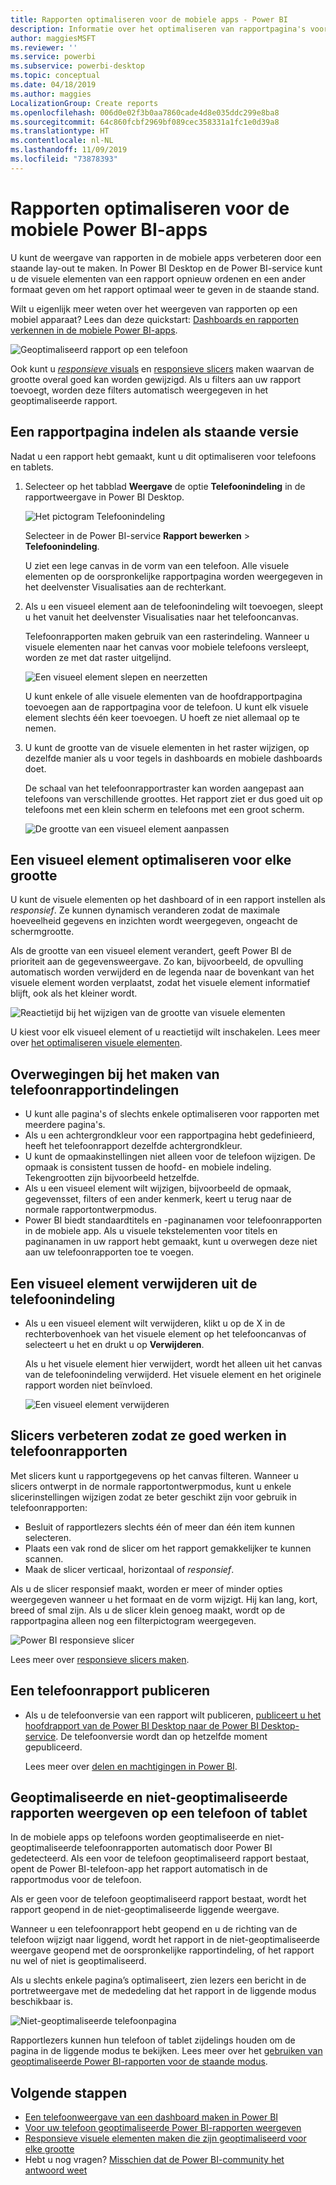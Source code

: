 ```yaml
---
title: Rapporten optimaliseren voor de mobiele apps - Power BI
description: Informatie over het optimaliseren van rapportpagina's voor de mobiele Power BI-apps door een specifiek voor telefoons en tablets bedoelde staande versie van het rapport te maken.
author: maggiesMSFT
ms.reviewer: ''
ms.service: powerbi
ms.subservice: powerbi-desktop
ms.topic: conceptual
ms.date: 04/18/2019
ms.author: maggies
LocalizationGroup: Create reports
ms.openlocfilehash: 006d0e02f3b0aa7860cade4d8e035ddc299e8ba8
ms.sourcegitcommit: 64c860fcbf2969bf089cec358331a1fc1e0d39a8
ms.translationtype: HT
ms.contentlocale: nl-NL
ms.lasthandoff: 11/09/2019
ms.locfileid: "73878393"
---
```

# <a name="optimize-reports-for-the-power-bi-mobile-apps"></a>Rapporten optimaliseren voor de mobiele Power BI-apps
U kunt de weergave van rapporten in de mobiele apps verbeteren door een staande lay-out te maken. In Power BI Desktop en de Power BI-service kunt u de visuele elementen van een rapport opnieuw ordenen en een ander formaat geven om het rapport optimaal weer te geven in de staande stand.  

Wilt u eigenlijk meer weten over het weergeven van rapporten op een mobiel apparaat? Lees dan deze quickstart: [Dashboards en rapporten verkennen in de mobiele Power BI-apps](consumer/mobile/mobile-apps-quickstart-view-dashboard-report.md).

![Geoptimaliseerd rapport op een telefoon](media/desktop-create-phone-report/desktop-create-phone-report-1.png)

Ook kunt u [*responsieve* visuals](#optimize-a-visual-for-any-size) en [responsieve slicers](#enhance-slicers-to-work-well-in-phone-reports) maken waarvan de grootte overal goed kan worden gewijzigd. Als u filters aan uw rapport toevoegt, worden deze filters automatisch weergegeven in het geoptimaliseerde rapport.

## <a name="lay-out-a-portrait-version-of-a-report-page"></a>Een rapportpagina indelen als staande versie

Nadat u een rapport hebt gemaakt, kunt u dit optimaliseren voor telefoons en tablets.

1. Selecteer op het tabblad **Weergave** de optie **Telefoonindeling** in de rapportweergave in Power BI Desktop.  
   
    ![Het pictogram Telefoonindeling](media/desktop-create-phone-report/desktop-create-phone-report-3.png)
   
    Selecteer in de Power BI-service **Rapport bewerken** > **Telefoonindeling**.

    U ziet een lege canvas in de vorm van een telefoon. Alle visuele elementen op de oorspronkelijke rapportpagina worden weergegeven in het deelvenster Visualisaties aan de rechterkant.

3. Als u een visueel element aan de telefoonindeling wilt toevoegen, sleept u het vanuit het deelvenster Visualisaties naar het telefooncanvas.
   
    Telefoonrapporten maken gebruik van een rasterindeling. Wanneer u visuele elementen naar het canvas voor mobiele telefoons versleept, worden ze met dat raster uitgelijnd.
   
    ![Een visueel element slepen en neerzetten](media/desktop-create-phone-report/desktop-create-phone-report-4.gif)
   
    U kunt enkele of alle visuele elementen van de hoofdrapportpagina toevoegen aan de rapportpagina voor de telefoon. U kunt elk visuele element slechts één keer toevoegen. U hoeft ze niet allemaal op te nemen.

4. U kunt de grootte van de visuele elementen in het raster wijzigen, op dezelfde manier als u voor tegels in dashboards en mobiele dashboards doet.
   
   De schaal van het telefoonrapportraster kan worden aangepast aan telefoons van verschillende groottes. Het rapport ziet er dus goed uit op telefoons met een klein scherm en telefoons met een groot scherm.
   
   ![De grootte van een visueel element aanpassen](media/desktop-create-phone-report/desktop-create-phone-report-5.gif)

## <a name="optimize-a-visual-for-any-size"></a>Een visueel element optimaliseren voor elke grootte
U kunt de visuele elementen op het dashboard of in een rapport instellen als *responsief*. Ze kunnen dynamisch veranderen zodat de maximale hoeveelheid gegevens en inzichten wordt weergegeven, ongeacht de schermgrootte. 

Als de grootte van een visueel element verandert, geeft Power BI de prioriteit aan de gegevensweergave. Zo kan, bijvoorbeeld, de opvulling automatisch worden verwijderd en de legenda naar de bovenkant van het visuele element worden verplaatst, zodat het visuele element informatief blijft, ook als het kleiner wordt.

![Reactietijd bij het wijzigen van de grootte van visuele elementen](media/desktop-create-phone-report/desktop-create-phone-report-6.gif)

U kiest voor elk visueel element of u reactietijd wilt inschakelen. Lees meer over [het optimaliseren visuele elementen](visuals/desktop-create-responsive-visuals.md).

## <a name="considerations-when-creating-phone-report-layouts"></a>Overwegingen bij het maken van telefoonrapportindelingen
* U kunt alle pagina's of slechts enkele optimaliseren voor rapporten met meerdere pagina's. 
* Als u een achtergrondkleur voor een rapportpagina hebt gedefinieerd, heeft het telefoonrapport dezelfde achtergrondkleur.
* U kunt de opmaakinstellingen niet alleen voor de telefoon wijzigen. De opmaak is consistent tussen de hoofd- en mobiele indeling. Tekengrootten zijn bijvoorbeeld hetzelfde.
* Als u een visueel element wilt wijzigen, bijvoorbeeld de opmaak, gegevensset, filters of een ander kenmerk, keert u terug naar de normale rapportontwerpmodus.
* Power BI biedt standaardtitels en -paginanamen voor telefoonrapporten in de mobiele app. Als u visuele tekstelementen voor titels en paginanamen in uw rapport hebt gemaakt, kunt u overwegen deze niet aan uw telefoonrapporten toe te voegen.     

## <a name="remove-a-visual-from-the-phone-layout"></a>Een visueel element verwijderen uit de telefoonindeling
* Als u een visueel element wilt verwijderen, klikt u op de X in de rechterbovenhoek van het visuele element op het telefooncanvas of selecteert u het en drukt u op **Verwijderen**.
  
   Als u het visuele element hier verwijdert, wordt het alleen uit het canvas van de telefoonindeling verwijderd. Het visuele element en het originele rapport worden niet beïnvloed.
  
   ![Een visueel element verwijderen](media/desktop-create-phone-report/desktop-create-phone-report-7.gif)

## <a name="enhance-slicers-to-work-well-in-phone-reports"></a>Slicers verbeteren zodat ze goed werken in telefoonrapporten
Met slicers kunt u rapportgegevens op het canvas filteren. Wanneer u slicers ontwerpt in de normale rapportontwerpmodus, kunt u enkele slicerinstellingen wijzigen zodat ze beter geschikt zijn voor gebruik in telefoonrapporten:

* Besluit of rapportlezers slechts één of meer dan één item kunnen selecteren.
* Plaats een vak rond de slicer om het rapport gemakkelijker te kunnen scannen.
* Maak de slicer verticaal, horizontaal of *responsief*. 

Als u de slicer responsief maakt, worden er meer of minder opties weergegeven wanneer u het formaat en de vorm wijzigt. Hij kan lang, kort, breed of smal zijn. Als u de slicer klein genoeg maakt, wordt op de rapportpagina alleen nog een filterpictogram weergegeven. 

![Power BI responsieve slicer](media/desktop-create-phone-report/desktop-create-phone-report-8.png)

Lees meer over [responsieve slicers maken](power-bi-slicer-filter-responsive.md).

## <a name="publish-a-phone-report"></a>Een telefoonrapport publiceren
* Als u de telefoonversie van een rapport wilt publiceren, [publiceert u het hoofdrapport van de Power BI Desktop naar de Power BI Desktop-service](desktop-upload-desktop-files.md). De telefoonversie wordt dan op hetzelfde moment gepubliceerd.
  
    Lees meer over [delen en machtigingen in Power BI](service-how-to-collaborate-distribute-dashboards-reports.md).

## <a name="view-optimized-and-unoptimized-reports-on-a-phone-or-tablet"></a>Geoptimaliseerde en niet-geoptimaliseerde rapporten weergeven op een telefoon of tablet
In de mobiele apps op telefoons worden geoptimaliseerde en niet-geoptimaliseerde telefoonrapporten automatisch door Power BI gedetecteerd. Als een voor de telefoon geoptimaliseerd rapport bestaat, opent de Power BI-telefoon-app het rapport automatisch in de rapportmodus voor de telefoon.

Als er geen voor de telefoon geoptimaliseerd rapport bestaat, wordt het rapport geopend in de niet-geoptimaliseerde liggende weergave.  

Wanneer u een telefoonrapport hebt geopend en u de richting van de telefoon wijzigt naar liggend, wordt het rapport in de niet-geoptimaliseerde weergave geopend met de oorspronkelijke rapportindeling, of het rapport nu wel of niet is geoptimaliseerd.

Als u slechts enkele pagina’s optimaliseert, zien lezers een bericht in de portretweergave met de mededeling dat het rapport in de liggende modus beschikbaar is.

![Niet-geoptimaliseerde telefoonpagina](media/desktop-create-phone-report/desktop-create-phone-report-9.png)

Rapportlezers kunnen hun telefoon of tablet zijdelings houden om de pagina in de liggende modus te bekijken. Lees meer over het [gebruiken van geoptimaliseerde Power BI-rapporten voor de staande modus](consumer/mobile/mobile-apps-view-phone-report.md).

## <a name="next-steps"></a>Volgende stappen
* [Een telefoonweergave van een dashboard maken in Power BI](service-create-dashboard-mobile-phone-view.md)
* [Voor uw telefoon geoptimaliseerde Power BI-rapporten weergeven](consumer/mobile/mobile-apps-view-phone-report.md)
* [Responsieve visuele elementen maken die zijn geoptimaliseerd voor elke grootte](visuals/desktop-create-responsive-visuals.md)
* Hebt u nog vragen? [Misschien dat de Power BI-community het antwoord weet](https://community.powerbi.com/)

